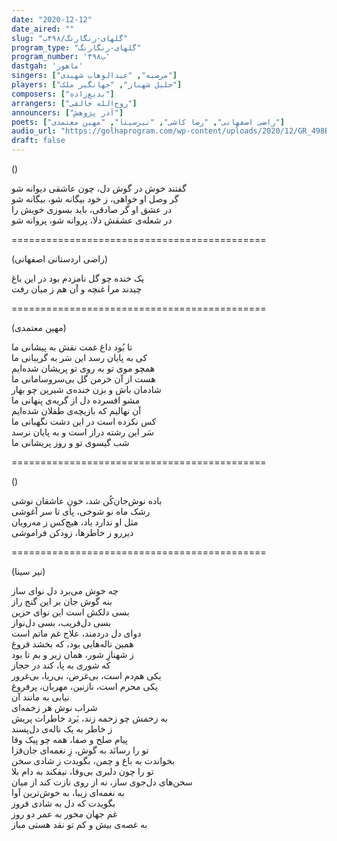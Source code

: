 ```yaml
---
date: "2020-12-12"
date_aired: ""
slug: "گلهای-رنگارنگ/۴۹۸ب"
program_type: "گلهای-رنگارنگ"
program_number: '۴۹۸ب'
dastgah: 'ماهور'
singers: ["مرضیه", "عبدالوهاب شهیدی"]
players: ["جلیل شهناز", "جهانگیر ملک"]
composers: ["بدیع‌زاده"]
arrangers: ["روح‌الله خالقی"]
announcers: ["آذر پژوهش"]
poets: ["راضی اصفهانی", "رضا کاشی", "نیرسینا", "مهین معتمدی"]
audio_url: "https://golhaprogram.com/wp-content/uploads/2020/12/GR_498B_Marzieh_Shahidi.mp3"
draft: false
---
```


()  

گفتند خوش در گوش دل، چون عاشقی دیوانه شو  
گر وصل او خواهی، ز خود بیگانه شو، بیگانه شو  
در عشق او گر صادقی، باید بسوزی خویش را  
در شعله‌ی عشقش دلا، پروانه شو، پروانه شو  

============================================  

(راضی اردستانی اصفهانی)  

یک خنده چو گل نامزدم بود در این باغ  
چیدند مرا غنچه و آن هم ز میان رفت  

============================================  

(مهین معتمدی)  

تا بُود داغ غمت نقش به پیشانی ما  
کی به پایان رسد این سَر به گریبانی ما  
همچو موی تو به روی تو پریشان شده‌ایم  
هست از آن خرمن گل بی‌سروسامانی ما  
شادمان باش و بزن خنده‌ی شیرین چو بهار  
مشو افسرده دل از گریه‌ی پنهانی ما  
آن نهالیم که بازیچه‌ی طفلان شده‌ایم  
کس نکرده است در این دشت نگهبانی ما  
سَر این رشته دراز است و به پایان نرسد  
شب گیسوی تو و روز پریشانی ما  

============================================  

()  

باده نوش‌جان‌کُن شد، خونِ عاشقان نوشی  
رشک ماه نو شوخی، پای تا سر آغوشی  
مثل او ندارد یاد، هیچ‌کس ز مه‌رویان  
دیررو ز خاطرها، زودکن فراموشی  

============================================  

(نیر سینا)  

چه خوش می‌برد دل نوای ساز  
بنه گوش جان بر این گنج راز  
بسی دلکش است این نوای حزین  
بسی دل‌فریب، بسی دل‌نواز  
دوای دل دردمند، علاج غم ماتم است  
همین ناله‌هایی بود، که بخشد فروغ  
ز شهنازِ شور، همان زیر و بم تا بود  
که شوری به پا، کند در حجاز  
یکی هم‌دم است، بی‌غرض، بی‌ریا، بی‌غرور  
یکی محرم است، نازنین، مهربان، پر‌فروغ  
نیابی به مانند آن  
شراب نوش هر زخمه‌ای  
به زخمش چو زخمه زند، بَرد خاطرات پریش  
ز خاطر به یک ناله‌ی دل‌پسند  
پیام صلح و صفا، همه چو پیک وفا  
تو را رسانَد به گوش، زِ نغمه‌ای جان‌فزا  
بخواندت به باغ و چمن، بگویدت ز شادی سخن  
تو را چون دلبری بی‌وفا، نیفکند به دام بلا  
سخن‌های دل‌جوی ساز، نه از روی نازت کند از میان  
به نغمه‌ای زیبا، به خوش‌ترین آوا  
بگویدت که دل به شادی فروز  
غم جهان مخور به عمر دو روز  
به غصه‌ی بیش و کم تو نقد هستی مباز  
